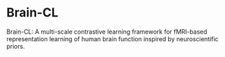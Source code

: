 # Brain-CL
Brain-CL: A multi-scale contrastive learning framework for fMRI-based representation learning of human brain function inspired by neuroscientific priors.
